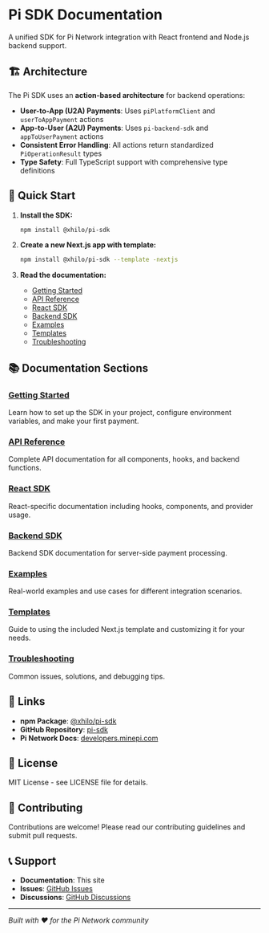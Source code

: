 # Pi SDK Documentation

A unified SDK for Pi Network integration with React frontend and Node.js backend support.

## 🏗️ Architecture

The Pi SDK uses an **action-based architecture** for backend operations:

- **User-to-App (U2A) Payments**: Uses `piPlatformClient` and `userToAppPayment` actions
- **App-to-User (A2U) Payments**: Uses `pi-backend-sdk` and `appToUserPayment` actions
- **Consistent Error Handling**: All actions return standardized `PiOperationResult` types
- **Type Safety**: Full TypeScript support with comprehensive type definitions

## 🚀 Quick Start

1. **Install the SDK:**
   ```bash
   npm install @xhilo/pi-sdk
   ```

2. **Create a new Next.js app with template:**
   ```bash
   npm install @xhilo/pi-sdk --template -nextjs
   ```

3. **Read the documentation:**
   - [Getting Started](./getting-started/)
   - [API Reference](./api-reference/)
   - [React SDK](./react/)
   - [Backend SDK](./backend/)
   - [Examples](./examples/)
   - [Templates](./templates/)
   - [Troubleshooting](./troubleshooting/)

## 📚 Documentation Sections

### [Getting Started](./getting-started/)
Learn how to set up the SDK in your project, configure environment variables, and make your first payment.

### [API Reference](./api-reference/)
Complete API documentation for all components, hooks, and backend functions.

### [React SDK](./react/)
React-specific documentation including hooks, components, and provider usage.

### [Backend SDK](./backend/)
Backend SDK documentation for server-side payment processing.

### [Examples](./examples/)
Real-world examples and use cases for different integration scenarios.

### [Templates](./templates/)
Guide to using the included Next.js template and customizing it for your needs.

### [Troubleshooting](./troubleshooting/)
Common issues, solutions, and debugging tips.

## 🔗 Links

- **npm Package**: [@xhilo/pi-sdk](https://www.npmjs.com/package/@xhilo/pi-sdk)
- **GitHub Repository**: [pi-sdk](https://github.com/xhilo-labs/pi-sdk)
- **Pi Network Docs**: [developers.minepi.com](https://developers.minepi.com/)

## 📄 License

MIT License - see LICENSE file for details.

## 🤝 Contributing

Contributions are welcome! Please read our contributing guidelines and submit pull requests.

## 📞 Support

- **Documentation**: This site
- **Issues**: [GitHub Issues](https://github.com/xhilo-labs/pi-sdk/issues)
- **Discussions**: [GitHub Discussions](https://github.com/xhilo-labs/pi-sdk/discussions)

---

*Built with ❤️ for the Pi Network community*
